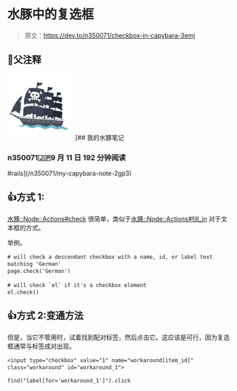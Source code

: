 # 水豚中的复选框

> 原文：<https://dev.to/n350071/checkbox-in-capybara-3emj>

## 🔗父注释

[![n350071 image](img/c9dd0fa7ece3b4a6c3e55d373898cd1e.png)](/n350071) [## 我的水豚笔记

### n350071🇯🇵9 月 11 日 192 分钟阅读

#rails](/n350071/my-capybara-note-2gp3)

## 👍方式 1:

[水豚::Node::Actions#check](https://www.rubydoc.info/github/jnicklas/capybara/Capybara%2FNode%2FActions:check) 很简单，类似于[水豚::Node::Actions#fill_in](https://www.rubydoc.info/github/jnicklas/capybara/Capybara/Node/Actions:fill_in) 对于文本框的方式。

举例。

```
# will check a descendant checkbox with a name, id, or label text matching 'German'
page.check('German')

# will check `el` if it's a checkbox element
el.check() 
```

## 👍方式 2:变通方法

但是，当它不管用时，试着找到配对标签，然后点击它。这应该是可行，因为复选框通常与标签成对出现。

```
<input type="checkbox" value="1" name="workaround[item_id]" class="workaround" id="workaround_1"> 
```

```
find("label[for='workaround_1']").click 
```
